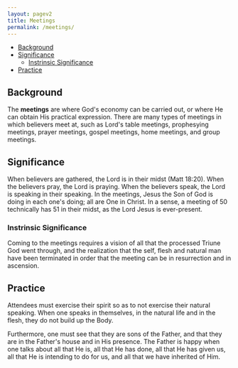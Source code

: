 ```yaml
---
layout: pagev2
title: Meetings
permalink: /meetings/
---
```

- [Background](#background)
- [Significance](#significance)
  - [Instrinsic Significance](#instrinsic-significance)
- [Practice](#practice)

##  Background

The **meetings** are where God's economy can be carried out, or where He can obtain His practical expression. There are many types of meetings in which believers meet at, such as Lord's table meetings, prophesying meetings, prayer meetings, gospel meetings, home meetings, and group meetings.

## Significance

When believers are gathered, the Lord is in their midst (Matt 18:20). When the believers pray, the Lord is praying. When the believers speak, the Lord is speaking in their speaking. In the meetings, Jesus the Son of God is doing in each one's doing; all are One in Christ. In a sense, a meeting of 50 technically has 51 in their midst, as the Lord Jesus is ever-present.

### Instrinsic Significance

Coming to the meetings requires a vision of all that the processed Triune God went through, and the realization that the self, flesh and natural man have been terminated in order that the meeting can be in resurrection and in ascension.

## Practice

Attendees must exercise their spirit so as to not exercise their natural speaking. When one speaks in themselves, in the natural life and in the flesh, they do not build up the Body. 

Furthermore, one must see that they are sons of the Father, and that they are in the Father's house and in His presence. The Father is happy when one talks about all that He is, all that He has done, all that He has given us, all that He is intending to do for us, and all that we have inherited of Him.